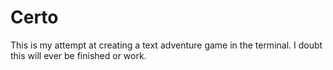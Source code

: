 # Certo
This is my attempt at creating a text adventure game in the terminal. I doubt this will ever be finished or work.